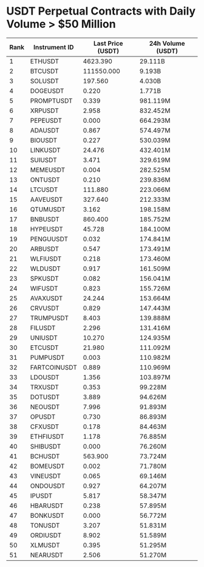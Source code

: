 # USDT Perpetual Contracts with Daily Volume > $50 Million

| Rank | Instrument ID | Last Price (USDT) | 24h Volume (USDT) |
|------|---------------|-------------------|-------------------|
| 1 | ETHUSDT | 4623.390 | 29.111B |
| 2 | BTCUSDT | 111550.000 | 9.193B |
| 3 | SOLUSDT | 197.560 | 4.030B |
| 4 | DOGEUSDT | 0.220 | 1.771B |
| 5 | PROMPTUSDT | 0.339 | 981.119M |
| 6 | XRPUSDT | 2.958 | 832.452M |
| 7 | PEPEUSDT | 0.000 | 664.293M |
| 8 | ADAUSDT | 0.867 | 574.497M |
| 9 | BIOUSDT | 0.227 | 530.039M |
| 10 | LINKUSDT | 24.476 | 432.401M |
| 11 | SUIUSDT | 3.471 | 329.619M |
| 12 | MEMEUSDT | 0.004 | 282.525M |
| 13 | ONTUSDT | 0.210 | 239.836M |
| 14 | LTCUSDT | 111.880 | 223.066M |
| 15 | AAVEUSDT | 327.640 | 212.333M |
| 16 | QTUMUSDT | 3.162 | 198.158M |
| 17 | BNBUSDT | 860.400 | 185.752M |
| 18 | HYPEUSDT | 45.728 | 184.100M |
| 19 | PENGUUSDT | 0.032 | 174.841M |
| 20 | ARBUSDT | 0.547 | 173.491M |
| 21 | WLFIUSDT | 0.218 | 173.460M |
| 22 | WLDUSDT | 0.917 | 161.509M |
| 23 | SPKUSDT | 0.082 | 156.041M |
| 24 | WIFUSDT | 0.823 | 155.726M |
| 25 | AVAXUSDT | 24.244 | 153.664M |
| 26 | CRVUSDT | 0.829 | 147.443M |
| 27 | TRUMPUSDT | 8.403 | 139.888M |
| 28 | FILUSDT | 2.296 | 131.416M |
| 29 | UNIUSDT | 10.270 | 124.935M |
| 30 | ETCUSDT | 21.980 | 111.092M |
| 31 | PUMPUSDT | 0.003 | 110.982M |
| 32 | FARTCOINUSDT | 0.889 | 110.969M |
| 33 | LDOUSDT | 1.356 | 103.897M |
| 34 | TRXUSDT | 0.353 | 99.228M |
| 35 | DOTUSDT | 3.889 | 94.626M |
| 36 | NEOUSDT | 7.996 | 91.893M |
| 37 | OPUSDT | 0.730 | 86.893M |
| 38 | CFXUSDT | 0.178 | 84.463M |
| 39 | ETHFIUSDT | 1.178 | 76.885M |
| 40 | SHIBUSDT | 0.000 | 76.260M |
| 41 | BCHUSDT | 563.900 | 73.724M |
| 42 | BOMEUSDT | 0.002 | 71.780M |
| 43 | VINEUSDT | 0.065 | 69.146M |
| 44 | ONDOUSDT | 0.927 | 64.207M |
| 45 | IPUSDT | 5.817 | 58.347M |
| 46 | HBARUSDT | 0.238 | 57.895M |
| 47 | BONKUSDT | 0.000 | 56.772M |
| 48 | TONUSDT | 3.207 | 51.831M |
| 49 | ORDIUSDT | 8.902 | 51.589M |
| 50 | XLMUSDT | 0.395 | 51.295M |
| 51 | NEARUSDT | 2.506 | 51.270M |
